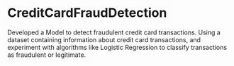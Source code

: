 # CreditCardFraudDetection

Developed a Model to detect fraudulent credit card transactions. Using a dataset containing information about credit card transactions, and experiment with algorithms like Logistic Regression to classify transactions as fraudulent or legitimate.
